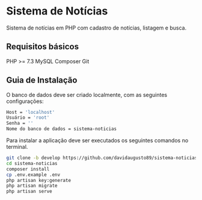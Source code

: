 # Sistema de Notícias

Sistema de notícias em PHP com cadastro de notícias, listagem e busca.

## Requisitos básicos

PHP >= 7.3
MySQL
Composer
Git

## Guia de Instalação

O banco de dados deve ser criado localmente, com as seguintes configurações:

```sh
Host = 'localhost'
Usuário = 'root'
Senha = ''
Nome do banco de dados = sistema-noticias
```

Para instalar a aplicação deve ser executados os seguintes comandos no terminal.

```sh
git clone -b develop https://github.com/davidaugusto89/sistema-noticias.git sistema-noticias
cd sistema-noticias
composer install
cp .env.example .env
php artisan key:generate
php artisan migrate
php artisan serve
```
